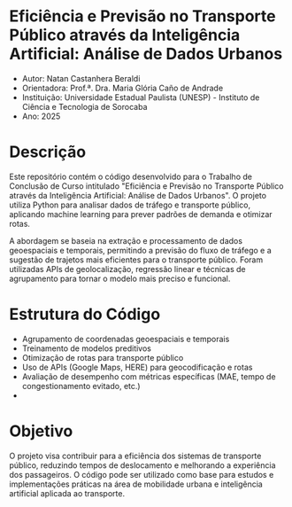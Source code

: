 # Eficiência e Previsão no Transporte Público através da Inteligência Artificial: Análise de Dados Urbanos
- Autor: Natan Castanhera Beraldi
- Orientadora: Prof.ª. Dra. Maria Glória Caño de Andrade
- Instituição: Universidade Estadual Paulista (UNESP) - Instituto de Ciência e Tecnologia de Sorocaba
- Ano: 2025

# Descrição
Este repositório contém o código desenvolvido para o Trabalho de Conclusão de Curso intitulado "Eficiência e Previsão no Transporte Público através da Inteligência Artificial: Análise de Dados Urbanos". O projeto utiliza Python para analisar dados de tráfego e transporte público, aplicando machine learning para prever padrões de demanda e otimizar rotas.

A abordagem se baseia na extração e processamento de dados geoespaciais e temporais, permitindo a previsão do fluxo de tráfego e a sugestão de trajetos mais eficientes para o transporte público. Foram utilizadas APIs de geolocalização, regressão linear e técnicas de agrupamento para tornar o modelo mais preciso e funcional.

# Estrutura do Código
- Agrupamento de coordenadas geoespaciais e temporais
- Treinamento de modelos preditivos
- Otimização de rotas para transporte público
- Uso de APIs (Google Maps, HERE) para geocodificação e rotas
- Avaliação de desempenho com métricas específicas (MAE, tempo de congestionamento evitado, etc.)
- 
# Objetivo
O projeto visa contribuir para a eficiência dos sistemas de transporte público, reduzindo tempos de deslocamento e melhorando a experiência dos passageiros. O código pode ser utilizado como base para estudos e implementações práticas na área de mobilidade urbana e inteligência artificial aplicada ao transporte.
